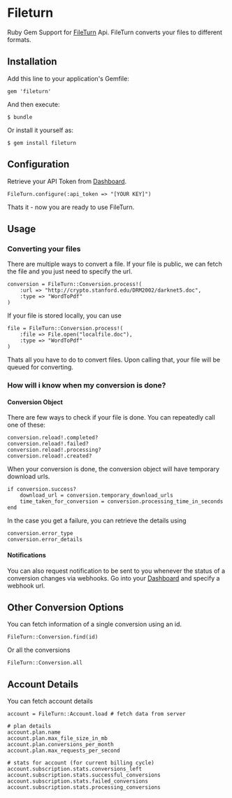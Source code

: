 # Fileturn

Ruby Gem Support for [FileTurn](https://fileturn.net/) Api. FileTurn converts your files to different formats. 

## Installation

Add this line to your application's Gemfile:

    gem 'fileturn'

And then execute:

    $ bundle

Or install it yourself as:

    $ gem install fileturn

## Configuration

Retrieve your API Token from [Dashboard](https://fileturn.net/dashboard/api_token).

	FileTurn.configure(:api_token => "[YOUR KEY]")
	
Thats it - now you are ready to use FileTurn.

## Usage

### Converting your files

There are multiple ways to convert a file. If your file is public, we can fetch the file and you just need to specify the url. 

	conversion = FileTurn::Conversion.process!(
		:url => "http://crypto.stanford.edu/DRM2002/darknet5.doc",
		:type => "WordToPdf"
	)

If your file is stored locally, you can use

	file = FileTurn::Conversion.process!(
		:file => File.open("localfile.doc"),
		:type => "WordToPdf"
	)

Thats all you have to do to convert files. Upon calling that, your file will be queued for converting. 

### How will i know when my conversion is done?

#### Conversion Object

There are few ways to check if your file is done. You can repeatedly call one of these:

	conversion.reload!.completed? 
	conversion.reload!.failed?
	conversion.reload!.processing?
	conversion.reload!.created?

When your conversion is done, the conversion object will have temporary download urls.

	if conversion.success?
		download_url = conversion.temporary_download_urls
		time_taken_for_conversion = conversion.processing_time_in_seconds
	end

In the case you get a failure, you can retrieve the details using

	conversion.error_type
	conversion.error_details

#### Notifications

You can also request notification to be sent to you whenever the status of a conversion changes via webhooks. Go into your [Dashboard](https://fileturn.net/dashboard/notifications) and specify a webhook url. 

## Other Conversion Options

You can fetch information of a single conversion using an id.

	FileTurn::Conversion.find(id)

Or all the conversions
	
	FileTurn::Conversion.all

## Account Details

You can fetch account details 

	account = FileTurn::Account.load # fetch data from server

	# plan details
	account.plan.name
	account.plan.max_file_size_in_mb
	account.plan.conversions_per_month
	account.plan.max_requests_per_second

	# stats for account (for current billing cycle)
	account.subscription.stats.conversions_left
	account.subscription.stats.successful_conversions
	account.subscription.stats.failed_conversions
	account.subscription.stats.processing_conversions

